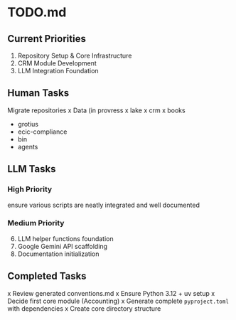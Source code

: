 # TODO.md

## Current Priorities
1. Repository Setup & Core Infrastructure
2. CRM Module Development
3. LLM Integration Foundation

## Human Tasks

Migrate repositories 
x Data (in provress
x lake 
x crm 
x books
- grotius
- ecic-compliance
- bin
- agents

## LLM Tasks

### High Priority
ensure various scripts are neatly integrated and well documented

### Medium Priority
6. LLM helper functions foundation
7. Google Gemini API scaffolding
8. Documentation initialization

## Completed Tasks
x Review generated conventions.md
x Ensure Python 3.12 + uv setup
x Decide first core module (Accounting)
x Generate complete `pyproject.toml` with dependencies
x Create core directory structure
